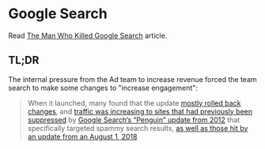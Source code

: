 # Google Search

Read [The Man Who Killed Google Search](https://www.wheresyoured.at/the-men-who-killed-google/) article.

## TL;DR

The internal pressure from the Ad team to increase revenue forced the team search to make some changes to "increase engagement":

>  When it launched, many found that the update [mostly rolled back changes](https://www.searchenginejournal.com/florida-update-2-insights/298365/?ref=wheresyoured.at), and [traffic was increasing to sites that had previously been suppressed](https://www.webmasterworld.com/google/4938447-2-50.htm?ref=wheresyoured.at#:~:text=(gmt%200)-,Traffic%20on%20several%20sites%20that%20were%20abused%20by%20Penquin%20have%20rebounded%20significantly.,-nettulf) by [Google Search’s “Penguin” update from 2012](https://www.conductor.com/academy/glossary/google-penguin-update/?ref=wheresyoured.at) that specifically targeted spammy search results, [as well as those hit by an update from an August 1, 2018](https://searchengineland.com/early-data-on-google-march-2019-core-update-show-an-interesting-pattern-314089?ref=wheresyoured.at)
